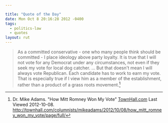 ```yaml
---

title: "Quote of the Day"
date: Mon Oct 8 20:16:28 2012 -0400
tags:
  - politics-law
  - quotes
layout: rut
---
```



>As a committed conservative - one who many people think should be committed - I place ideology above party loyalty. It is true that I will not vote for any Democrat under any circumstances, not even if they seek my vote for local dog catcher. … But that doesn't mean I will always vote Republican. Each candidate has to work to earn my vote. That is especially true if I view him as a member of the establishment, rather than a product of a grass roots movement.[^20121008-2]

[^20121008-2]: Dr. Mike Adams.  "How Mitt Romney Won My Vote" [TownHall.com](http://townhall.com) Last Viewed 2012-10-08.  <http://townhall.com/columnists/mikeadams/2012/10/08/how_mitt_romney_won_my_vote/page/full/>
